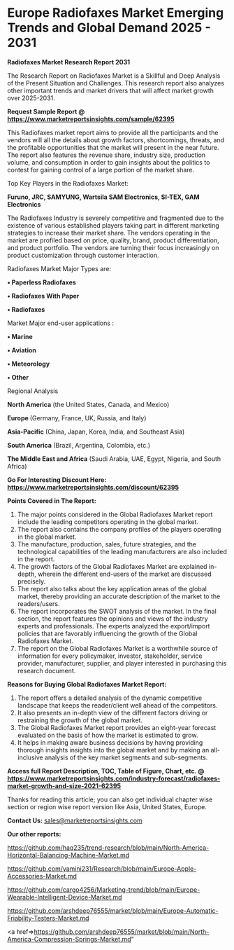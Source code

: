 # Europe Radiofaxes Market Emerging Trends and Global Demand 2025 - 2031

<strong>Radiofaxes Market Research Report 2031</strong>

The Research Report on Radiofaxes Market is a Skillful and Deep Analysis of the Present Situation and Challenges. This research report also analyzes other important trends and market drivers that will affect market growth over 2025-2031.

<strong>Request Sample Report @ <a href=https://www.marketreportsinsights.com/sample/62395>https://www.marketreportsinsights.com/sample/62395</a></strong>

This Radiofaxes market report aims to provide all the participants and the vendors will all the details about growth factors, shortcomings, threats, and the profitable opportunities that the market will present in the near future. The report also features the revenue share, industry size, production volume, and consumption in order to gain insights about the politics to contest for gaining control of a large portion of the market share.

Top Key Players in the Radiofaxes Market:

<strong>Furuno, JRC, SAMYUNG, Wartsila SAM Electronics, SI-TEX, GAM Electronics</strong>

The Radiofaxes Industry is severely competitive and fragmented due to the existence of various established players taking part in different marketing strategies to increase their market share. The vendors operating in the market are profiled based on price, quality, brand, product differentiation, and product portfolio. The vendors are turning their focus increasingly on product customization through customer interaction.

Radiofaxes Market Major Types are:

<strong>• Paperless Radiofaxes

• Radiofaxes With Paper

• Radiofaxes</strong>

Market Major end-user applications :

<strong>• Marine

• Aviation

• Meteorology

• Other</strong>

Regional Analysis

</u><strong><b>North America</b></strong> (the United States, Canada, and Mexico)

<strong><b>Europe </b></strong>(Germany, France, UK, Russia, and Italy)

<strong><b>Asia-Pacific</b></strong> (China, Japan, Korea, India, and Southeast Asia)

<strong><b>South America</b></strong> (Brazil, Argentina, Colombia, etc.)

<strong><b>The Middle East and Africa</b></strong> (Saudi Arabia, UAE, Egypt, Nigeria, and South Africa)

<strong>Go For Interesting Discount Here: <a href=https://www.marketreportsinsights.com/discount/62395>https://www.marketreportsinsights.com/discount/62395</a></strong>

<strong>Points Covered in The Report:</strong>
<ol>
  <li>The major points considered in the Global Radiofaxes Market report include the leading competitors operating in the global market.</li>
  <li>The report also contains the company profiles of the players operating in the global market.</li>
  <li>The manufacture, production, sales, future strategies, and the technological capabilities of the leading manufacturers are also included in the report.</li>
  <li>The growth factors of the Global Radiofaxes Market are explained in-depth, wherein the different end-users of the market are discussed precisely.</li>
  <li>The report also talks about the key application areas of the global market, thereby providing an accurate description of the market to the readers/users.</li>
  <li>The report incorporates the SWOT analysis of the market. In the final section, the report features the opinions and views of the industry experts and professionals. The experts analyzed the export/import policies that are favorably influencing the growth of the Global Radiofaxes Market.</li>
  <li>The report on the Global Radiofaxes Market is a worthwhile source of information for every policymaker, investor, stakeholder, service provider, manufacturer, supplier, and player interested in purchasing this research document.</li>
</ol>
<strong>Reasons for Buying Global Radiofaxes Market Report:</strong>

<ol>
  <li>The report offers a detailed analysis of the dynamic competitive landscape that keeps the reader/client well ahead of the competitors.</li>
  <li>It also presents an in-depth view of the different factors driving or restraining the growth of the global market.</li>
  <li>The Global Radiofaxes Market report provides an eight-year forecast evaluated on the basis of how the market is estimated to grow.</li>
  <li>It helps in making aware business decisions by having providing thorough insights insights into the global market and by making an all-inclusive analysis of the key market segments and sub-segments.</li>
</ol>
<strong>Access full Report Description, TOC, Table of Figure, Chart, etc. @ <a href=https://www.marketreportsinsights.com/industry-forecast/radiofaxes-market-growth-and-size-2021-62395>https://www.marketreportsinsights.com/industry-forecast/radiofaxes-market-growth-and-size-2021-62395</a></strong>


Thanks for reading this article; you can also get individual chapter wise section or region wise report version like Asia, United States, Europe.

<strong>Contact Us:</strong>
sales@marketreportsinsights.com

<strong>Our other reports:</strong>

<a href=https://github.com/haq235/trend-research/blob/main/North-America-Horizontal-Balancing-Machine-Market.md>https://github.com/haq235/trend-research/blob/main/North-America-Horizontal-Balancing-Machine-Market.md</a>

<a href=https://github.com/yamini231/Research/blob/main/Europe-Apple-Accessories-Market.md>https://github.com/yamini231/Research/blob/main/Europe-Apple-Accessories-Market.md</a>

<a href=https://github.com/cargo4256/Marketing-trend/blob/main/Europe-Wearable-Intelligent-Device-Market.md>https://github.com/cargo4256/Marketing-trend/blob/main/Europe-Wearable-Intelligent-Device-Market.md</a>

<a href=https://github.com/arshdeep76555/market/blob/main/Europe-Automatic-Friability-Testers-Market.md>https://github.com/arshdeep76555/market/blob/main/Europe-Automatic-Friability-Testers-Market.md</a>

<a href=>https://github.com/arshdeep76555/market/blob/main/North-America-Compression-Springs-Market.md</a>"
